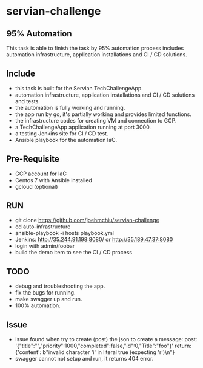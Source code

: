 # servian-challenge
## 95% Automation
This task is able to finish the task by 95% automation process includes automation infrastructure, application installations and CI / CD solutions.

## Include
- this task is built for the Servian TechChallengeApp.
- automation infrastructure, application installations and CI / CD solutions
  and tests.
- the automation is fully working and running.
- the app run by go, it's partially working and provides limited functions.
- the infrastructure codes for creating VM and connection to GCP.
- a TechChallengeApp application running at port 3000.
- a testing Jenkins site for CI / CD test.
- Ansible playbook for the automation IaC.

## Pre-Requisite
- GCP account for IaC
- Centos 7 with Ansible installed
- gcloud (optional)

## RUN
- git clone https://github.com/joehmchiu/servian-challenge
- cd auto-infrastructure
- ansible-playbook -i hosts playbook.yml
- Jenkins: http://35.244.91.198:8080/ or http://35.189.47.37:8080
- login with admin/foobar
- build the demo item to see the CI / CD process

## TODO
- debug and troubleshooting the app.
- fix the bugs for running.
- make swagger up and run.
- 100% automation.

## Issue
- issue found when try to create (post) the json to create a message:
  post: '{"title":"","priority":1000,"completed":false,"id":0,"Title":"foo"}'
  return: {'content': b"invalid character 'i' in literal true (expecting 'r')\n"}
- swagger cannot not setup and run, it returns 404 error.

